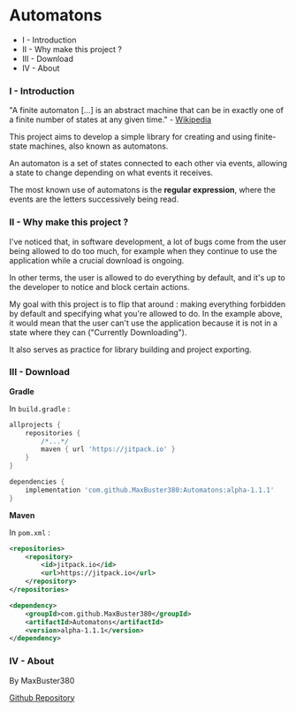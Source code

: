 # Automatons

- I - Introduction
- II - Why make this project ?
- III - Download
- IV - About

### I - Introduction

"A finite automaton [...] is an abstract machine that can be in exactly one of a finite number of states at any given time." - [Wikipedia](https://en.wikipedia.org/wiki/Finite-state_machine)

This project aims to develop a simple library for creating and using finite-state machines, also known as automatons.

An automaton is a set of states connected to each other via events, allowing a state to change depending on what events it receives.

The most known use of automatons is the **regular expression**, where the events are the letters successively being read.

### II - Why make this project ?

I've noticed that, in software development, a lot of bugs come from the user being allowed to do too much, for example when they continue to use the application while a crucial download is ongoing.

In other terms, the user is allowed to do everything by default, and it's up to the developer to notice and block certain actions.

My goal with this project is to flip that around : making everything forbidden by default and specifying what you're allowed to do. In the example above, it would mean that the user can't use the application because it is not in a state where they can ("Currently Downloading").

It also serves as practice for library building and project exporting.

### III - Download

__Gradle__

In `build.gradle` :

```gradle
allprojects {
	repositories {
		/*...*/
		maven { url 'https://jitpack.io' }
	}
}
```

```gradle
dependencies {
    implementation 'com.github.MaxBuster380:Automatons:alpha-1.1.1'
}
```

__Maven__ 

In `pom.xml` :
```xml
<repositories>
	<repository>
	    <id>jitpack.io</id>
	    <url>https://jitpack.io</url>
	</repository>
</repositories>
```

```xml
<dependency>
    <groupId>com.github.MaxBuster380</groupId>
    <artifactId>Automatons</artifactId>
    <version>alpha-1.1.1</version>
</dependency>
```

### IV - About

By MaxBuster380

[Github Repository](https://github.com/MaxBuster380/Automatons)

